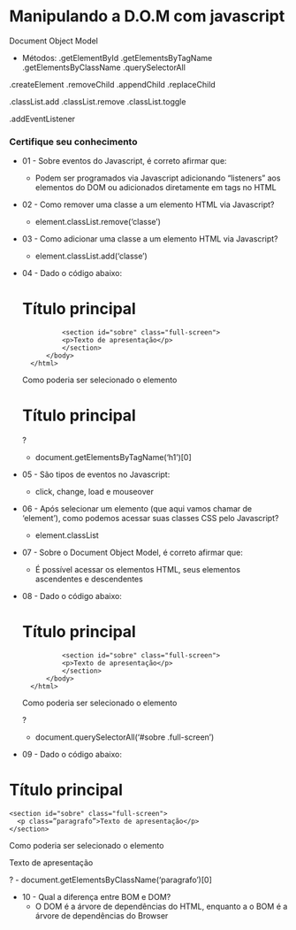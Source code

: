 # Manipulando a D.O.M com javascript

Document Object Model

- Métodos:
.getElementById
.getElementsByTagName
.getElementsByClassName
.querySelectorAll

.createElement
.removeChild
.appendChild
.replaceChild

.classList.add
.classList.remove
.classList.toggle

.addEventListener

### Certifique seu conhecimento
* 01 - Sobre eventos do Javascript, é correto afirmar que:
  - Podem ser programados via Javascript adicionando “listeners” aos elementos do DOM ou adicionados diretamente em tags no HTML
  
* 02 - Como remover uma classe a um elemento HTML via Javascript?
    - element.classList.remove(‘classe’)

* 03 - Como adicionar uma classe a um elemento HTML via Javascript?
    - element.classList.add(‘classe’)

* 04 - Dado o código abaixo:
        <html>
            <head>
                <title>Documento</title>
            </head>
            <body>
                <h1>Título principal</h1>

                <section id="sobre" class="full-screen">
                <p>Texto de apresentação</p>
                </section>
            </body>
        </html>
    Como poderia ser selecionado o elemento <h1>Título principal</h1>?
    - document.getElementsByTagName(‘h1’)[0]
  
* 05 - São tipos de eventos no Javascript:
    - click, change, load e mouseover 

* 06 - Após selecionar um elemento (que aqui vamos chamar de ‘element’), como podemos acessar suas classes CSS pelo Javascript?
    - element.classList

* 07 - Sobre o Document Object Model, é correto afirmar que:
    - É possível acessar os elementos HTML, seus elementos ascendentes e descendentes

* 08 - Dado o código abaixo:
        <html>
            <head>
                <title>Documento</title>
            </head>
            <body>
                <h1>Título principal</h1>

                <section id="sobre" class="full-screen">
                <p>Texto de apresentação</p>
                </section>
            </body>
        </html>

    Como poderia ser selecionado o elemento <section id="sobre" class="full-screen">?
    - document.querySelectorAll(‘#sobre .full-screen’)

* 09 - Dado o código abaixo:

<html>
  <head>
    <title>Documento</title>
  </head>
  <body>
    <h1>Título principal</h1>

    <section id="sobre" class="full-screen">
      <p class=”paragrafo”>Texto de apresentação</p>
    </section>
  </body>
</html>

Como poderia ser selecionado o elemento <p class=”paragrafo”>Texto de apresentação</p>?
    - document.getElementsByClassName(‘paragrafo’)[0]

* 10 - Qual a diferença entre BOM e DOM?
    - O DOM é a árvore de dependências do HTML, enquanto a o BOM é a árvore de dependências do Browser